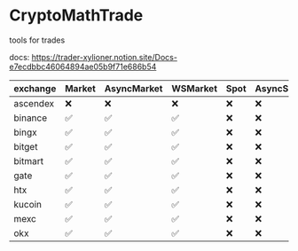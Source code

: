 # CryptoMathTrade
tools for trades

docs: https://trader-xylioner.notion.site/Docs-e7ecdbbc46064894ae05b9f71e686b54

| exchange | Market | AsyncMarket | WSMarket | Spot | AsyncSpot | WSSpot | Account | AsyncAccount | WSAccount |
|----------|--------|-------------|----------|------|-----------|--------|---------|--------------|-----------|
| ascendex | ❌      | ❌           | ❌        | ❌    | ❌         | ❌      | ❌       | ❌            | ❌         |
| binance  | ✅      | ✅           | ✅        | ❌    | ❌         | ❌      | ❌       | ❌            | ❌         |
| bingx    | ✅      | ✅           | ✅        | ❌    | ❌         | ❌      | ❌       | ❌            | ❌         |
| bitget   | ✅      | ✅           | ✅        | ❌    | ❌         | ❌      | ❌       | ❌            | ❌         |
| bitmart  | ✅      | ✅           | ✅        | ❌    | ❌         | ❌      | ❌       | ❌            | ❌         |
| gate     | ✅      | ✅           | ✅        | ❌    | ❌         | ❌      | ❌       | ❌            | ❌         |
| htx      | ✅      | ✅           | ✅        | ❌    | ❌         | ❌      | ❌       | ❌            | ❌         |
| kucoin   | ✅      | ✅           | ✅        | ❌    | ❌         | ❌      | ❌       | ❌            | ❌         |
| mexc     | ✅      | ✅           | ✅        | ❌    | ❌         | ❌      | ❌       | ❌            | ❌         |
| okx      | ✅      | ✅           | ✅        | ❌    | ❌         | ❌      | ❌       | ❌            | ❌         |
